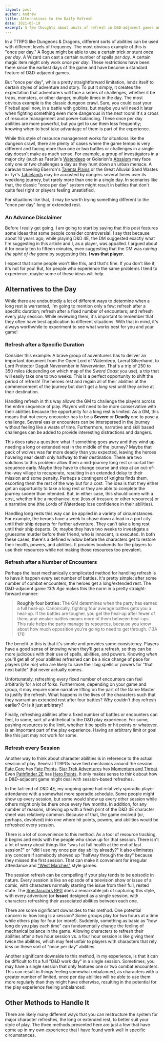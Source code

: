 ```yaml
---
layout: post
author: Andrew
title: Alternatives to the Daily Refresh
date: 2021-05-19
excerpt: A few thoughts about units of refresh in D&D-adjacent games and some ideas about an alternative to "the day" as the default.
---
```


In a TTRPG like Dungeons & Dragons, different sorts of abilities can be used with different levels of frequency. The most obvious example of this is "once per day." A Rogue might be able to use a certain trick or stunt _once per day_. A Wizard can cast a certain number of spells _per day_. A certain magic item might only work _once per day_. These restrictions have been there since the earliest days of the game and have become a standard feature of D&D-adjacent games.

But "once per day", while a pretty straightforward limitation, lends itself to certain styles of adventure and story. To put it simply, it creates the expectation that adventurers will face a series of challenges, whether it be traps, monsters, or other danger, multiple times in the day. The most obvious example is the classic dungeon crawl. Sure, you could cast your <spell>Fireball</spell> spell now, in a battle with goblins, but maybe you will need it later when fighting something even more dangerous in the next room! It's a cross of resource management and power-balancing. These once per day abilities are more powerful, but you get to use them less frequently; knowing when to best take advantage of them is part of the experience.

While this style of resource management works for situations like the dungeon crawl, there are plenty of cases where the game tempo is very different and facing more than one or two battles or challenges in a single day doesn't make as much sense. For example, a group of investigators in a major city (such as Faerûn's [Waterdeep](https://dnd.wizards.com/dungeons-and-dragons/what-is-dnd/locations/waterdeep) or Golarion's [Absalom](https://pathfinder.fandom.com/wiki/Absalom) may face only one or two challenges a day as they hunt down an urban menace. A caravan traveling Eberron's [Talenta Plains](https://eberron.fandom.com/wiki/The_Talenta_Plains) or the Great Alluvial Sand Wastes in Tyr's [Tablelands](https://darksun.fandom.com/wiki/Tablelands) may be accosted by dangers several times over its weeklong journey, but rarely more than one in a single day. In scenarios like that, the classic "once per day" system might result in battles that don't quite feel right or players feeling unsatisfied.

For situations like that, it may be worth trying something different to the "once per day" long or extended rest.

### An Advance Disclaimer

Before I really get going, I am going to start by saying that this post features some ideas that some people consider controversial. I say that because about 10 years ago, while playing D&D 4E, the DM suggested exactly what I'm suggesting in this article and I, as a player, was appalled. I argued about it for nearly ten to fifteen minutes, even suggesting that the DM was _ruining the spirit of the game_ by suggesting this. **I was that player**.

I expect that some people won't like this, and that's fine. If you don't like it, it's not for you! But, for people who experience the same problems I tend to experience, maybe some of these ideas will help.

## Alternatives to the Day

While there are undoubtedly a lot of different ways to determine when a long rest is warranted, I'm going to mention only a few: refresh after a specific duration; refresh after a fixed number of encounters; and refresh every play session. While reviewing them, it's important to remember that they often have best application to different situations. With that in mind, it's always worthwhile to experiment to see what works best for you and your game!

### Refresh after a Specific Duration

Consider this example: A brave group of adventurers has to deliver an important document from the Open Lord of Waterdeep, Laeral Silverhand, to Lord Protector Dagult Neverember in Neverwinter. That's a trip of 250 to 350 miles (depending on which map of the _Sword Coast_ you use), a trip that will easily take one to two weeks. This is a perfect opportunity to shift the period of refresh! The heroes rest and regain all of their abilities at the commencement of the journey but don't get a _long rest_ until they arrive at their destination.

Handling refresh in this way allows the GM to challenge the players across the entire sequence of play. Players will need to be more conservative with their abilities because the opportunity for a long rest is limited. As a GM, this means that not every encounter has to be a **Severe** or **Deadly** one to pose a challenge. Several easier encounters can be interspersed in the journey without feeling like a waste of time. Furthermore, narrative and skill based challenges can be added to provide interesting distractions and dangers.

This does raise a question: what if something goes awry and they wind up needing a long or extended rest in the middle of the journey? Maybe that pack of wolves was far more deadly than you expected, leaving the heroes hovering near death only halfway to their destination. There are two solutions to this problem: allow them a mid-journey long rest or curtail the sequence early. Maybe they have to change course and stop at an out-of-the-way village to recuperate, resulting in an extended delay to their mission and some penalty. Perhaps a contingent of knights finds them, escorting them the rest of the way but for a cost. The idea is that they either get an opportunity to take a long rest or they are able to complete the journey sooner than intended. But, in either case, this should come with a cost, whether it be a mechanical one (loss of treasure or other resources) or a narrative one (the Lords of Waterdeep lose confidence in their abilities).

Handling long rests this way can be applied in a variety of circumstances. For example, the heroes have a week to chase down a lead in a port city until their ship departs for further adventure. They can't take a long rest until their ship departs. Or, maybe they have two weeks to investigate a gruesome murder before their friend, who is innocent, is executed. In both these cases, there's a defined window before the characters get to restore their health, powers, and abilities. It provides bookends for the players to use their resources while not making those resources too prevalent.

### Refresh after a Number of Encounters

Perhaps the least mechanically complicated method for handling refresh is to have it happen every set number of battles. It's pretty simple: after some number of combat encounters, the heroes get a long/extended rest. The D&D-adjacent game _13th Age_ makes this the norm in a pretty straight-forward manner:

> **Roughly four battles:** The GM determines when the party has earned a full heal-up. Canonically, fighting four average battles gets you a heal-up. If the battles are tougher, you get the heal-up after fewer of them, and weaker battles means more of them between heal-ups. This rule helps the party manage its resources, because you know about how much opposition you're going to need to get through. (13A 171)

The benefit to this is that it's simple and provides some consistency. Players have a good sense of knowing when they'll get a refresh, so they can be more judicious with their use of spells, abilities, and powers. Knowing _when_ you'll get all of your abilities refreshed can be a nice change of pace for players (_like me_) who are likely to save their big spells or powers for "that next battle" that never actually comes.

Unfortunately, refreshing every fixed number of encounters can feel arbitrarily for a lot of folks. Furthermore, depending on your game and group, it may require some narrative lifting on the part of the Game Master to justify the refresh. What happens in the lives of the characters such that they warrant an extended rest after four battles? Why couldn't they refresh earlier? Or is it just arbitrary?

Finally, refreshing abilities after a fixed number of battles or encounters can feel, to some, sort of antithetical to the D&D play experience. For some, pushing resources to the limit, whether it be spells or hit points or whatever, is an important part of the play experience. Having an arbitrary limit or goal like this just may not work for some.

### Refresh every Session

Another way to think about character abilities is in reference to the actual session of play. Several TTRPGs have tied mechanics around the session. [Fate Core](https://fate-srd.com/) has [Fate Points](https://fate-srd.com/fate-core/fate-points). [Star Trek Adventures](https://www.modiphius.net/pages/star-trek-adventures) has [Momentum and Threat](https://www.modiphius.net/blogs/news/sta-dev-blog-003-a-guide-to-star-trek-adventures). Even [Pathfinder 2E](https://paizo.com/pathfinder) has [Hero Points](https://2e.aonprd.com/Rules.aspx?ID=427). It only makes sense to think about how a D&D-adjacent game might deal with session-based refreshes.

In the tail-end of D&D 4E, my ongoing game had relatively sporadic player attendance with a somewhat more sporadic schedule. Some people might show up every session, but some would show up every other session while others might only be there once every few months. In addition, for any number of reasons, showing up with a fresh print of the D&D 4E character sheet was relatively common. Because of that, the game evolved (or, perhaps, devolved) into one where hit points, powers, and abilities would be refreshed every session.

There is a lot of convenience to this method. As a tool of resource tracking, it begins and ends with the people who show up for that session. There isn't a lot of worry about things like "was I at full health at the end of last session?" or "did I use my once per day ability already?" It also eliminates any concern if somebody showed up "halfway through the day" because they missed the first session. That can make it convenient for irregular attendance and ["West Marches"](http://arsludi.lamemage.com/index.php/78/grand-experiments-west-marches/) style games.

The session refresh can be compelling if your play tends to be episodic in nature. Every session is like an episode of a television show or issue of a comic, with characters normally starting the issue from their full, rested state. The [Spectaculars RPG](https://scratchpadpublishing.com/spectaculars) does a remarkable job of capturing this style, with every adventure (or **Issue**) designed as a single session, with characters refreshing their associated abilities between each one.

There are some significant downsides to this method. One potential concern is: how long is a session? Some groups play for two hours at a time while others play for four (or more!). Suddenly, something as basic as "how long do you play each time" can fundamentally change the feeling of mechanical balance in the game. Allowing characters to refresh their abilities after a two hour session vs. a four hour session is like giving them twice the abilities, which may feel unfair to players with characters that rely _less_ on these sort of "once per day" abilities.

Another significant downside to this method, in my experience, is that it can be difficult to fit a full "D&D work day" in a single session. Sometimes, you may have a single session that only features one or two combat encounters. This can result in things feeling somewhat unbalanced, as characters with a greater number of limited, once per day abilities will be able to use them more regularly than they might have otherwise, resulting in the potential for the play experience feeling unbalanced.

## Other Methods to Handle It

There are likely many different ways that you can restructure the system for major character refreshes, the long or extended rest, to better suit your style of play. The three methods presented here are just a few that have come up in my own experience that I have found work well in specific circumstances.
